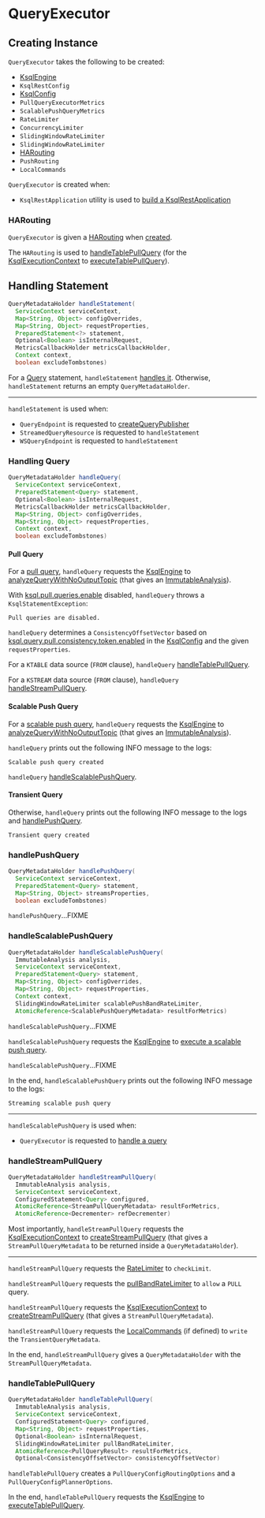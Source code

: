 # QueryExecutor

## Creating Instance

`QueryExecutor` takes the following to be created:

* <span id="ksqlEngine"> [KsqlEngine](../KsqlEngine.md)
* <span id="ksqlRestConfig"> `KsqlRestConfig`
* <span id="ksqlConfig"> [KsqlConfig](../KsqlConfig.md)
* <span id="pullQueryMetrics"> `PullQueryExecutorMetrics`
* <span id="scalablePushQueryMetrics"> `ScalablePushQueryMetrics`
* <span id="rateLimiter"> `RateLimiter`
* <span id="concurrencyLimiter"> `ConcurrencyLimiter`
* <span id="pullBandRateLimiter"> `SlidingWindowRateLimiter`
* <span id="scalablePushBandRateLimiter"> `SlidingWindowRateLimiter`
* [HARouting](#routing)
* <span id="pushRouting"> `PushRouting`
* <span id="localCommand"> `LocalCommands`

`QueryExecutor` is created when:

* `KsqlRestApplication` utility is used to [build a KsqlRestApplication](KsqlRestApplication.md#buildApplication)

### <span id="routing"> HARouting

`QueryExecutor` is given a [HARouting](../HARouting.md) when [created](#creating-instance).

The `HARouting` is used to [handleTablePullQuery](#handleTablePullQuery) (for the [KsqlExecutionContext](#ksqlEngine) to [executeTablePullQuery](../KsqlExecutionContext.md#executeTablePullQuery)).

## <span id="handleStatement"> Handling Statement

```java
QueryMetadataHolder handleStatement(
  ServiceContext serviceContext,
  Map<String, Object> configOverrides,
  Map<String, Object> requestProperties,
  PreparedStatement<?> statement,
  Optional<Boolean> isInternalRequest,
  MetricsCallbackHolder metricsCallbackHolder,
  Context context,
  boolean excludeTombstones)
```

For a [Query](../parser/Query.md) statement, `handleStatement` [handles it](#handleQuery). Otherwise, `handleStatement` returns an empty `QueryMetadataHolder`.

---

`handleStatement` is used when:

* `QueryEndpoint` is requested to [createQueryPublisher](QueryEndpoint.md#createQueryPublisher)
* `StreamedQueryResource` is requested to `handleStatement`
* `WSQueryEndpoint` is requested to `handleStatement`

### <span id="handleQuery"> Handling Query

```java
QueryMetadataHolder handleQuery(
  ServiceContext serviceContext,
  PreparedStatement<Query> statement,
  Optional<Boolean> isInternalRequest,
  MetricsCallbackHolder metricsCallbackHolder,
  Map<String, Object> configOverrides,
  Map<String, Object> requestProperties,
  Context context,
  boolean excludeTombstones)
```

#### <span id="handleQuery-pull-query"> Pull Query

For a [pull query](../parser/Query.md#isPullQuery), `handleQuery` requests the [KsqlEngine](#ksqlEngine) to [analyzeQueryWithNoOutputTopic](../KsqlEngine.md#analyzeQueryWithNoOutputTopic) (that gives an [ImmutableAnalysis](../ImmutableAnalysis.md)).

With [ksql.pull.queries.enable](../KsqlConfig.md#KSQL_PULL_QUERIES_ENABLE_CONFIG) disabled, `handleQuery` throws a `KsqlStatementException`:

```text
Pull queries are disabled.
```

`handleQuery` determines a `ConsistencyOffsetVector` based on [ksql.query.pull.consistency.token.enabled](../KsqlConfig.md#KSQL_QUERY_PULL_CONSISTENCY_OFFSET_VECTOR_ENABLED) in the [KsqlConfig](#ksqlConfig) and the given `requestProperties`.

For a `KTABLE` data source (`FROM` clause), `handleQuery` [handleTablePullQuery](#handleTablePullQuery).

For a `KSTREAM` data source (`FROM` clause), `handleQuery` [handleStreamPullQuery](#handleStreamPullQuery).

#### <span id="handleQuery-scalable-push-query"> Scalable Push Query

For a [scalable push query](ScalablePushUtil.md#isScalablePushQuery), `handleQuery` requests the [KsqlEngine](#ksqlEngine) to [analyzeQueryWithNoOutputTopic](../KsqlEngine.md#analyzeQueryWithNoOutputTopic) (that gives an [ImmutableAnalysis](../ImmutableAnalysis.md)).

`handleQuery` prints out the following INFO message to the logs:

```text
Scalable push query created
```

`handleQuery` [handleScalablePushQuery](#handleScalablePushQuery).

#### <span id="handleQuery-transient-query"> Transient Query

Otherwise, `handleQuery` prints out the following INFO message to the logs and [handlePushQuery](#handlePushQuery).

```text
Transient query created
```

### <span id="handlePushQuery"> handlePushQuery

```java
QueryMetadataHolder handlePushQuery(
  ServiceContext serviceContext,
  PreparedStatement<Query> statement,
  Map<String, Object> streamsProperties,
  boolean excludeTombstones)
```

`handlePushQuery`...FIXME

### <span id="handleScalablePushQuery"> handleScalablePushQuery

```java
QueryMetadataHolder handleScalablePushQuery(
  ImmutableAnalysis analysis,
  ServiceContext serviceContext,
  PreparedStatement<Query> statement,
  Map<String, Object> configOverrides,
  Map<String, Object> requestProperties,
  Context context,
  SlidingWindowRateLimiter scalablePushBandRateLimiter,
  AtomicReference<ScalablePushQueryMetadata> resultForMetrics)
```

`handleScalablePushQuery`...FIXME

`handleScalablePushQuery` requests the [KsqlEngine](#ksqlEngine) to [execute a scalable push query](../KsqlEngine.md#executeScalablePushQuery).

`handleScalablePushQuery`...FIXME

In the end, `handleScalablePushQuery` prints out the following INFO message to the logs:

```text
Streaming scalable push query
```

---

`handleScalablePushQuery` is used when:

* `QueryExecutor` is requested to [handle a query](#handleQuery-scalable-push-query)

### <span id="handleStreamPullQuery"> handleStreamPullQuery

```java
QueryMetadataHolder handleStreamPullQuery(
  ImmutableAnalysis analysis,
  ServiceContext serviceContext,
  ConfiguredStatement<Query> configured,
  AtomicReference<StreamPullQueryMetadata> resultForMetrics,
  AtomicReference<Decrementer> refDecrementer)
```

Most importantly, `handleStreamPullQuery` requests the [KsqlExecutionContext](#ksqlEngine) to [createStreamPullQuery](../KsqlExecutionContext.md#createStreamPullQuery) (that gives a `StreamPullQueryMetadata` to be returned inside a `QueryMetadataHolder`).

---

`handleStreamPullQuery` requests the [RateLimiter](#rateLimiter) to `checkLimit`.

`handleStreamPullQuery` requests the [pullBandRateLimiter](#pullBandRateLimiter) to `allow` a `PULL` query.

`handleStreamPullQuery` requests the [KsqlExecutionContext](#ksqlEngine) to [createStreamPullQuery](../KsqlExecutionContext.md#createStreamPullQuery) (that gives a `StreamPullQueryMetadata`).

`handleStreamPullQuery` requests the [LocalCommands](#localCommands) (if defined) to `write` the `TransientQueryMetadata`.

In the end, `handleStreamPullQuery` gives a `QueryMetadataHolder` with the `StreamPullQueryMetadata`.

### <span id="handleTablePullQuery"> handleTablePullQuery

```java
QueryMetadataHolder handleTablePullQuery(
  ImmutableAnalysis analysis,
  ServiceContext serviceContext,
  ConfiguredStatement<Query> configured,
  Map<String, Object> requestProperties,
  Optional<Boolean> isInternalRequest,
  SlidingWindowRateLimiter pullBandRateLimiter,
  AtomicReference<PullQueryResult> resultForMetrics,
  Optional<ConsistencyOffsetVector> consistencyOffsetVector)
```

`handleTablePullQuery` creates a `PullQueryConfigRoutingOptions` and a `PullQueryConfigPlannerOptions`.

In the end, `handleTablePullQuery` requests the [KsqlEngine](#ksqlEngine) to [executeTablePullQuery](../KsqlEngine.md#executeTablePullQuery).
